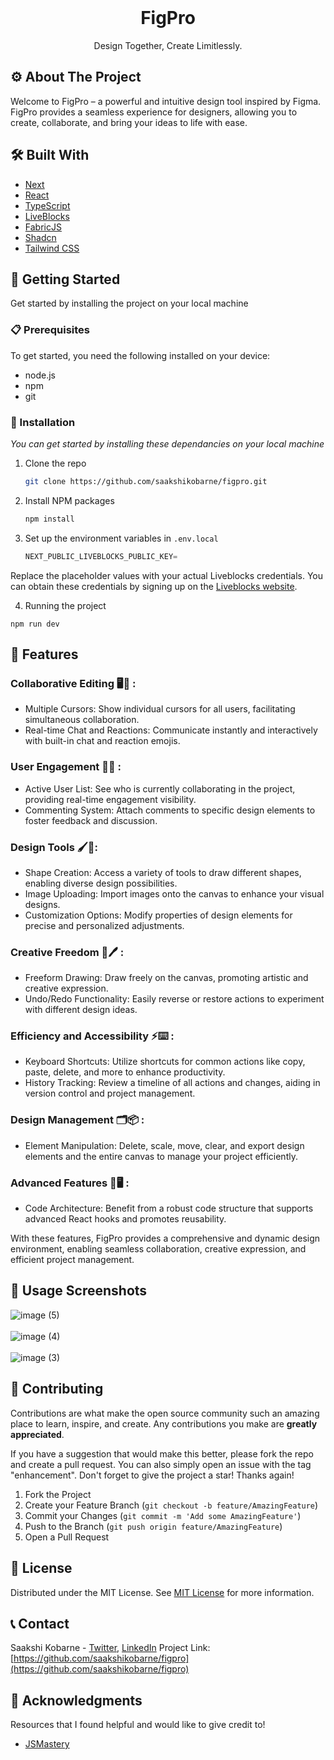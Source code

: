                          
<br/>
<div align="center">
<a href="https://github.com/ShaanCoding/ReadME-Generator">
</a>
<h1 align="center">FigPro</h1>
<p align="center">
Design Together, Create Limitlessly.
<br/>
</p>
</div>

 ## ⚙️ About The Project 

Welcome to FigPro – a powerful and intuitive design tool inspired by Figma. FigPro provides a seamless experience for designers, allowing you to create, collaborate, and bring your ideas to life with ease.
 ## 🛠️ Built With

- [Next](https://nextjs.org)
- [React](https://reactjs.org)
- [TypeScript](https://www.typescriptlang.org/docs/)
- [LiveBlocks](https://liveblocks.io/docs/get-started)
- [FabricJS](http://fabricjs.com/docs/)
- [Shadcn](https://ui.shadcn.com/docs)
- [Tailwind CSS](https://tailwindcss.com/docs/installation)
  
 ## 🚀 Getting Started

Get started by installing the project on your local machine

 ### 📋 Prerequisites

To get started, you need the following installed on your device:

- node.js
- npm
- git
 ### 🔧 Installation

_You can get started by installing these dependancies on your local machine_

1. Clone the repo
   ```sh
   git clone https://github.com/saakshikobarne/figpro.git
   ```
2. Install NPM packages
   ```sh
   npm install
   ```
3. Set up the environment variables in `.env.local`
   ```js
   NEXT_PUBLIC_LIVEBLOCKS_PUBLIC_KEY=
   ```
Replace the placeholder values with your actual Liveblocks credentials. You can obtain these credentials by signing up on the [Liveblocks website](https://liveblocks.io/docs/get-started).

4. Running the project

```npm run dev```
 ## 🌟 Features

### Collaborative Editing 🖥️🤝 :

- Multiple Cursors: Show individual cursors for all users, facilitating simultaneous collaboration.
- Real-time Chat and Reactions: Communicate instantly and interactively with built-in chat and reaction emojis.

### User Engagement 👥💬 :

- Active User List: See who is currently collaborating in the project, providing real-time engagement visibility.
- Commenting System: Attach comments to specific design elements to foster feedback and discussion.

### Design Tools 🖌️📐:

- Shape Creation: Access a variety of tools to draw different shapes, enabling diverse design possibilities.
- Image Uploading: Import images onto the canvas to enhance your visual designs.
- Customization Options: Modify properties of design elements for precise and personalized adjustments.

### Creative Freedom 🎨🖊️ :

- Freeform Drawing: Draw freely on the canvas, promoting artistic and creative expression.
- Undo/Redo Functionality: Easily reverse or restore actions to experiment with different design ideas.

### Efficiency and Accessibility ⚡⌨️ :

- Keyboard Shortcuts: Utilize shortcuts for common actions like copy, paste, delete, and more to enhance productivity.
- History Tracking: Review a timeline of all actions and changes, aiding in version control and project management.

### Design Management 🗂️📦 :

- Element Manipulation: Delete, scale, move, clear, and export design elements and the entire canvas to manage your project efficiently.

### Advanced Features 🧩🖥️ :

- Code Architecture: Benefit from a robust code structure that supports advanced React hooks and promotes reusability.

With these features, FigPro provides a comprehensive and dynamic design environment, enabling seamless collaboration, creative expression, and efficient project management.

## 📸 Usage Screenshots 

![image (5)](https://github.com/saakshikobarne/figma/assets/115942356/0bd0cbff-4709-468c-b216-276ad5971174)
<br/><br/>
![image (4)](https://github.com/saakshikobarne/figma/assets/115942356/4ac7f5bf-450f-445b-88b8-81139d151beb)
<br/><br/>
![image (3)](https://github.com/saakshikobarne/figma/assets/115942356/30599a68-acb6-48a6-8a4e-31aca5440406)
<br/>

 ## 🤝 Contributing

Contributions are what make the open source community such an amazing place to learn, inspire, and create. Any contributions you make are **greatly appreciated**.

If you have a suggestion that would make this better, please fork the repo and create a pull request. You can also simply open an issue with the tag "enhancement".
Don't forget to give the project a star! Thanks again!

1. Fork the Project
2. Create your Feature Branch (`git checkout -b feature/AmazingFeature`)
3. Commit your Changes (`git commit -m 'Add some AmazingFeature'`)
4. Push to the Branch (`git push origin feature/AmazingFeature`)
5. Open a Pull Request
 
 ## 📄 License

Distributed under the MIT License. See [MIT License](https://opensource.org/licenses/MIT) for more information.
 
 ## 📞 Contact

Saakshi Kobarne - [Twitter]( https://twitter.com/uncagedspirit_ ), [LinkedIn](https://www.linkedin.com/in/saakshiKobarne/)
Project Link: [https://github.com/saakshikobarne/figpro](https://github.com/saakshikobarne/figpro)

 ## 🙏 Acknowledgments

Resources that I found helpful and would like to give credit to!


- [JSMastery](https://www.youtube.com/@javascriptmastery)
